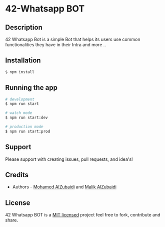 # 42-Whatsapp BOT
## Description

42 Whatsapp Bot is a simple Bot that helps its users use common functionalities they have in their Intra and more ..
## Installation

```bash
$ npm install
```

## Running the app

```bash
# development
$ npm run start

# watch mode
$ npm run start:dev

# production mode
$ npm run start:prod
```


## Support
Please support with creating issues, pull requests, and idea's!


## Credits

- Authors - [Mohamed AlZubaidi](https://github.com/MohamedZu) and [Malik AlZubaidi](https://github.com/MalikZu)

## License

42 Whatsapp BOT is a [MIT licensed](LICENSE) project feel free to fork, contribute and share.
